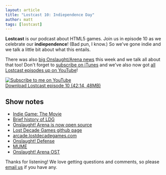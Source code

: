 ```yaml
---
layout: article
title: "Lostcast 10: Indiependence Day"
author: matt
tags: [lostcast]
---
```


**Lostcast** is our podcast about HTML5 games. Join us in episode 10 as we celebrate our **indiependence**! (Bad pun, I know.) So we've gone indie and we talk a little bit about what this entails.

There was also [big Onslaught/Arena news][3] this week and we talk all about that too! Don't forget to [subscribe on iTunes](http://itunes.apple.com/us/podcast/lostcast/id481950724) and we've also now got [all Lostcast episodes up on YouTube](http://www.youtube.com/user/lostdecadegames)!

<div class="full-frame">
	<a href="http://www.youtube.com/subscription_center?add_user_id=JSpxBrxMWSa7-juRI07aVA&feature=creators_cornier-http%3A//s.ytimg.com/yt/img/creators_corner/Subscribe_to_my_videos/YT_Subscribe_160x27_red.png"><img src="http://s.ytimg.com/yt/img/creators_corner/Subscribe_to_my_videos/YT_Subscribe_160x27_red.png" alt="Subscribe to me on YouTube"/></a><img src="http://www.youtube-nocookie.com/gen_204?feature=creators_cornier-http%3A//s.ytimg.com/yt/img/creators_corner/Subscribe_to_my_videos/YT_Subscribe_160x27_red.png" style="display: none"/>
</div>

<a class="download-podcast" href="http://media.lostdecadegames.com/lostcast/lostcast_episode_10_indiependence_day.mp3">
	Download Lostcast episode 10 (42:14, 48MB)
</a>

## Show notes

* [Indie Game: The Movie][1]
* [Brief history of LDG][2]
* [Onslaught! Arena is now open source][3]
* [Lost Decade Games github page][4]
* [arcade.lostdecadegames.com][5]
* [Onslaught! Defense][6]
* [MUME][7]
* [Onslaught! Arena OST][8]

Thanks for listening! We love getting questions and comments, so please [email us](mailto:hello@lostdecadegames.com) if you have any.

[1]: http://www.indiegamethemovie.com/
[2]: http://www.lostdecadegames.com/lostcast-episode-1-hello-world/
[3]: http://www.lostdecadegames.com/an-onslaught-of-onslaught-news/
[4]: https://github.com/lostdecade
[5]: http://arcade.lostdecadegames.com/
[6]: http://arcade.lostdecadegames.com/onslaught_defense/
[7]: http://mume.org/
[8]: http://joshuamorse.bandcamp.com/album/onslaught-ost
